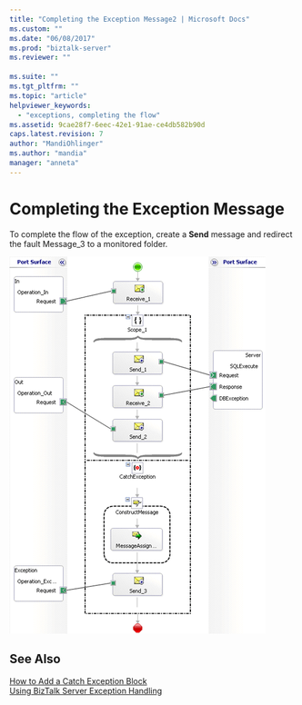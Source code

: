 ```yaml
---
title: "Completing the Exception Message2 | Microsoft Docs"
ms.custom: ""
ms.date: "06/08/2017"
ms.prod: "biztalk-server"
ms.reviewer: ""

ms.suite: ""
ms.tgt_pltfrm: ""
ms.topic: "article"
helpviewer_keywords: 
  - "exceptions, completing the flow"
ms.assetid: 9cae28f7-6eec-42e1-91ae-ce4db582b90d
caps.latest.revision: 7
author: "MandiOhlinger"
ms.author: "mandia"
manager: "anneta"
---
```

# Completing the Exception Message
To complete the flow of the exception, create a **Send** message and redirect the fault Message_3 to a monitored folder.  
  
 ![](../core/media/jdeoneworld-02.gif "JdeOneWorld_02")  
  
## See Also  
 [How to Add a Catch Exception Block](../core/how-to-add-a-catch-exception-block4.md)   
 [Using BizTalk Server Exception Handling](../core/using-biztalk-server-exception-handling1.md)